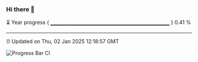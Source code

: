 ### Hi there 👋

⏳ Year progress { ▁▁▁▁▁▁▁▁▁▁▁▁▁▁▁▁▁▁▁▁▁▁▁▁▁▁▁▁▁▁ } 0.41 %

---

⏰ Updated on Thu, 02 Jan 2025 12:18:57 GMT

![Progress Bar CI](https://github.com/Shyam-Makwana/GitHub-Actions-Demo/workflows/Progress%20Bar%20CI/badge.svg)
